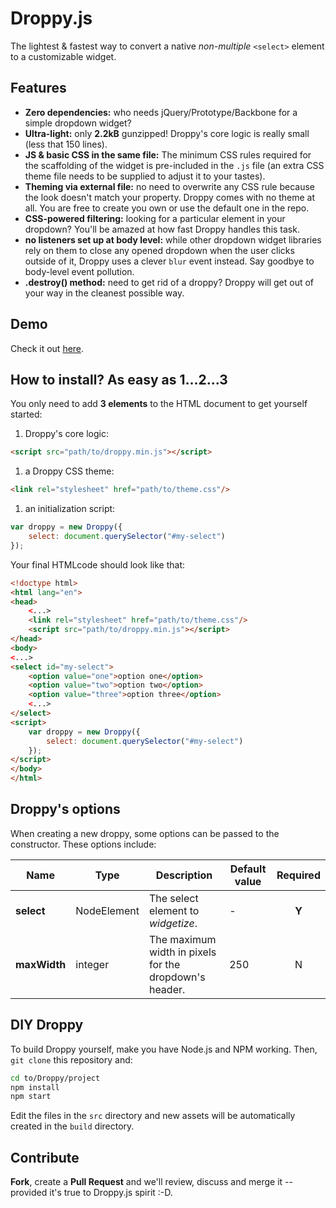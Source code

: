 # Droppy.js

The lightest & fastest way to convert a native *non-multiple* `<select>` element to a customizable widget.

## Features
* **Zero dependencies:** who needs jQuery/Prototype/Backbone for a simple dropdown widget?
* **Ultra-light:** only **2.2kB** gunzipped! Droppy's core logic is really small (less that 150 lines).
* **JS & basic CSS in the same file:** The minimum CSS rules required for the scaffolding of the widget is pre-included in the `.js` file (an extra CSS theme file needs to be supplied to adjust it to your tastes).
* **Theming via external file:** no need to overwrite any CSS rule because the look doesn't match your property. Droppy comes with no theme at all. You are free to create you own or use the default one in the repo.
* **CSS-powered filtering:** looking for a particular element in your dropdown? You'll be amazed at how fast Droppy handles this task.
* **no listeners set up at body level:** while other dropdown widget libraries rely on them to close any opened dropdown when the user clicks outside of it, Droppy uses a clever `blur` event instead. Say goodbye to body-level event pollution.
* **.destroy() method:** need to get rid of a droppy? Droppy will get out of your way in the cleanest possible way.

## Demo
Check it out [here](http://caccialdo.github.io/droppy-js/demo.html).

## How to install? As easy as 1...2...3

You only need to add **3 elements** to the HTML document to get yourself started:

1. Droppy's core logic:
  ```html
  <script src="path/to/droppy.min.js"></script>
  ```

1. a Droppy CSS theme:
  ```html
  <link rel="stylesheet" href="path/to/theme.css"/>
  ```

1. an initialization script:
  ```js
  var droppy = new Droppy({
      select: document.querySelector("#my-select")
  });
  ```

Your final HTMLcode should look like that:

```html
<!doctype html>
<html lang="en">
<head>
    <...>
    <link rel="stylesheet" href="path/to/theme.css"/>
    <script src="path/to/droppy.min.js"></script>
</head>
<body>
<...>
<select id="my-select">
    <option value="one">option one</option>
    <option value="two">option two</option>
    <option value="three">option three</option>
    <...>
</select>
<script>
    var droppy = new Droppy({
        select: document.querySelector("#my-select")
    });
</script>
</body>
</html>
```

## Droppy's options

When creating a new droppy, some options can be passed to the constructor. These options include:

| Name         | Type        | Description                                            | Default value | Required |
|--------------|-------------|--------------------------------------------------------|---------------|:--------:|
| **select**   | NodeElement | The select element to *widgetize*.                     | -             | **Y**    |
| **maxWidth** | integer     | The maximum width in pixels for the dropdown's header. | 250           | N        |

## DIY Droppy

To build Droppy yourself, make you have Node.js and NPM working. Then, `git clone` this repository and:

```sh
cd to/Droppy/project
npm install
npm start
```

Edit the files in the `src` directory and new assets will be automatically created in the `build` directory.

## Contribute

**Fork**, create a **Pull Request** and we'll review, discuss and merge it -- provided it's true to Droppy.js spirit :-D.
